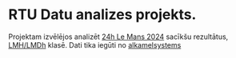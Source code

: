 # RTU Datu analizes projekts.

Projektam izvēlējos analizēt [24h Le Mans 2024](https://lv.wikipedia.org/wiki/Lem%C4%81nas_24_stundu_sac%C4%ABkstes) sacīkšu rezultātus, [LMH/LMDh](https://en.wikipedia.org/wiki/Le_Mans_Hypercar) klasē. Dati tika iegūti no [alkamelsystems](http://fiawec.alkamelsystems.com/?season=13_2024&evvent=04_LE+MANS)


